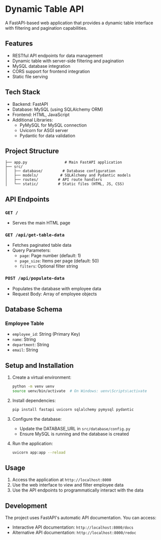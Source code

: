 # Dynamic Table API

A FastAPI-based web application that provides a dynamic table interface with filtering and pagination capabilities.

## Features

- RESTful API endpoints for data management
- Dynamic table with server-side filtering and pagination
- MySQL database integration
- CORS support for frontend integration
- Static file serving

## Tech Stack

- Backend: FastAPI
- Database: MySQL (using SQLAlchemy ORM)
- Frontend: HTML, JavaScript
- Additional Libraries:
  - PyMySQL for MySQL connection
  - Uvicorn for ASGI server
  - Pydantic for data validation

## Project Structure

```
├── app.py                 # Main FastAPI application
├── src/
│   ├── database/         # Database configuration
│   ├── models/          # SQLAlchemy and Pydantic models
│   ├── routes/         # API route handlers
│   └── static/         # Static files (HTML, JS, CSS)
```

## API Endpoints

### `GET /`
- Serves the main HTML page

### `GET /api/get-table-data`
- Fetches paginated table data
- Query Parameters:
  - `page`: Page number (default: 1)
  - `page_size`: Items per page (default: 50)
  - `filters`: Optional filter string

### `POST /api/populate-data`
- Populates the database with employee data
- Request Body: Array of employee objects

## Database Schema

### Employee Table
- `employee_id`: String (Primary Key)
- `name`: String
- `department`: String
- `email`: String

## Setup and Installation

1. Create a virtual environment:
   ```bash
   python -m venv uenv
   source uenv/bin/activate  # On Windows: uenv\Scripts\activate
   ```

2. Install dependencies:
   ```bash
   pip install fastapi uvicorn sqlalchemy pymysql pydantic
   ```

3. Configure the database:
   - Update the DATABASE_URL in `src/database/config.py`
   - Ensure MySQL is running and the database is created

4. Run the application:
   ```bash
   uvicorn app:app --reload
   ```

## Usage

1. Access the application at `http://localhost:8000`
2. Use the web interface to view and filter employee data
3. Use the API endpoints to programmatically interact with the data

## Development

The project uses FastAPI's automatic API documentation. You can access:
- Interactive API documentation: `http://localhost:8000/docs`
- Alternative API documentation: `http://localhost:8000/redoc`